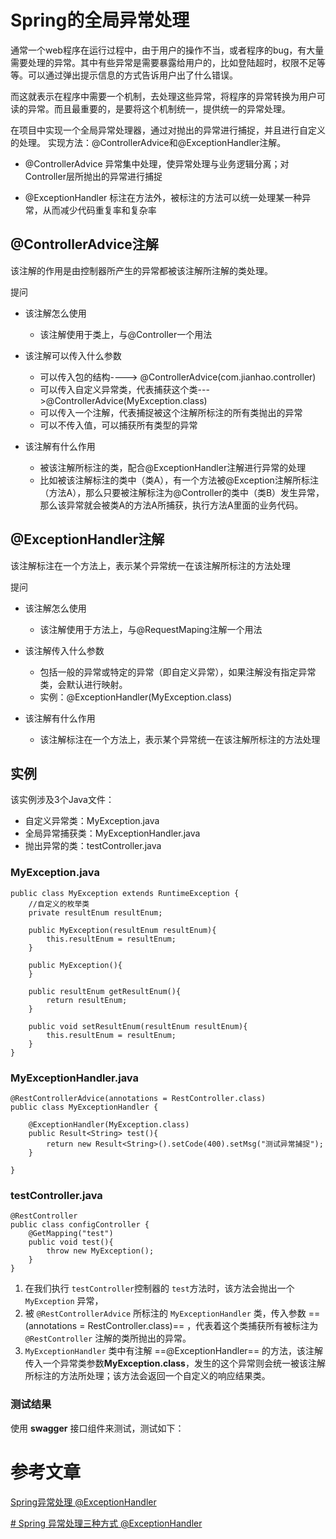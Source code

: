 # Spring的全局异常处理
通常一个web程序在运行过程中，由于用户的操作不当，或者程序的bug，有大量需要处理的异常。其中有些异常是需要暴露给用户的，比如登陆超时，权限不足等等。可以通过弹出提示信息的方式告诉用户出了什么错误。

而这就表示在程序中需要一个机制，去处理这些异常，将程序的异常转换为用户可读的异常。而且最重要的，是要将这个机制统一，提供统一的异常处理。

在项目中实现一个全局异常处理器，通过对抛出的异常进行捕捉，并且进行自定义的处理。
实现方法：@ControllerAdvice和@ExceptionHandler注解。

 - @ControllerAdvice
	异常集中处理，使异常处理与业务逻辑分离；对Controller层所抛出的异常进行捕捉
	 

 - @ExceptionHandler
	 标注在方法外，被标注的方法可以统一处理某一种异常，从而减少代码重复率和复杂率

## @ControllerAdvice注解
该注解的作用是由控制器所产生的异常都被该注解所注解的类处理。

提问
- 该注解怎么使用
	- 该注解使用于类上，与@Controller一个用法
- 该注解可以传入什么参数
	- 可以传入包的结构----> @ControllerAdvice(com.jianhao.controller)
	- 可以传入自定义异常类，代表捕获这个类--->@ControllerAdvice(MyException.class)
	- 可以传入一个注解，代表捕捉被这个注解所标注的所有类抛出的异常
	- 可以不传入值，可以捕获所有类型的异常

- 该注解有什么作用
	- 被该注解所标注的类，配合@ExceptionHandler注解进行异常的处理
	- 比如被该注解标注的类中（类A），有一个方法被@Exception注解所标注（方法A），那么只要被注解标注为@Controller的类中（类B）发生异常，那么该异常就会被类A的方法A所捕获，执行方法A里面的业务代码。


## @ExceptionHandler注解
该注解标注在一个方法上，表示某个异常统一在该注解所标注的方法处理

提问
- 该注解怎么使用
	- 该注解使用于方法上，与@RequestMaping注解一个用法
- 该注解传入什么参数
	- 包括一般的异常或特定的异常（即自定义异常），如果注解没有指定异常类，会默认进行映射。
	- 实例：@ExceptionHandler(MyException.class)

- 该注解有什么作用
	- 该注解标注在一个方法上，表示某个异常统一在该注解所标注的方法处理

## 实例
该实例涉及3个Java文件：
-  自定义异常类：MyException.java
-  全局异常捕获类：MyExceptionHandler.java
-  抛出异常的类：testController.java


### MyException.java
```
public class MyException extends RuntimeException {
	//自定义的枚举类
	private resultEnum resultEnum;
	
	public MyException(resultEnum resultEnum){
		this.resultEnum = resultEnum;
	}

	public MyException(){
	}

	public resultEnum getResultEnum(){
		return resultEnum;
	}
	
	public void setResultEnum(resultEnum resultEnum){
		this.resultEnum = resultEnum;
	}
}
```


### MyExceptionHandler.java
```
@RestControllerAdvice(annotations = RestController.class)
public class MyExceptionHandler {

	@ExceptionHandler(MyException.class)
	public Result<String> test(){
		return new Result<String>().setCode(400).setMsg("测试异常捕捉");
	}

}

```

###  testController.java
```
@RestController
public class configController {
	@GetMapping("test")
	public void test(){
		throw new MyException();
	}
}
```

1. 在我们执行 `testController`控制器的 `test`方法时，该方法会抛出一个 `MyException` 异常，
2. 被 `@RestControllerAdvice` 所标注的 `MyExceptionHandler` 类，传入参数 ==(annotations = RestController.class)== ，代表着这个类捕获所有被标注为 `@RestController` 注解的类所抛出的异常。
3. `MyExceptionHandler` 类中有注解  ==@ExceptionHandler== 的方法，该注解传入一个异常类参数**MyException.class**，发生的这个异常则会统一被该注解所标注的方法所处理；该方法会返回一个自定义的响应结果类。


### 测试结果
使用 **swagger** 接口组件来测试，测试如下：




# 参考文章
[Spring异常处理 @ExceptionHandler](https://www.cnblogs.com/shuimuzhushui/p/6791600.html)

[# Spring 异常处理三种方式 @ExceptionHandler](https://www.cnblogs.com/lvbinbin2yujie/p/10574812.html#type4)